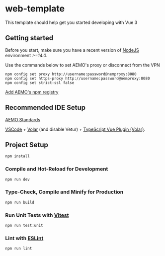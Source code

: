 # web-template

This template should help get you started developing with Vue 3

## Getting started

Before you start, make sure you have a recent version of [NodeJS](http://nodejs.org/) environment *>=14.0*.

Use the commands below to set AEMO's proxy or disconnect from the VPN
```shell
npm config set proxy http://username:password@nemproxy:8080
npm config set https-proxy http://username:password@nemproxy:8080
npm config set strict-ssl false
```

[Add AEMO's npm registry](https://aemocdr.atlassian.net/wiki/spaces/ITDEV/pages/2278326414/Vue+3+-+Package+Setup)

## Recommended IDE Setup

[AEMO Standards](https://aemocdr.atlassian.net/wiki/spaces/ITDEV/pages/2278293621/Vue+3+-+Formatting+and+Linting#Linting-in-Project)

[VSCode](https://code.visualstudio.com/) + [Volar](https://marketplace.visualstudio.com/items?itemName=johnsoncodehk.volar) (and disable Vetur) + [TypeScript Vue Plugin (Volar)](https://marketplace.visualstudio.com/items?itemName=johnsoncodehk.vscode-typescript-vue-plugin).


## Project Setup

```sh
npm install
```

### Compile and Hot-Reload for Development

```sh
npm run dev
```

### Type-Check, Compile and Minify for Production

```sh
npm run build
```

### Run Unit Tests with [Vitest](https://vitest.dev/)

```sh
npm run test:unit
```

### Lint with [ESLint](https://eslint.org/)

```sh
npm run lint
```
